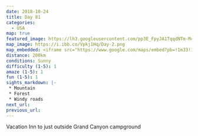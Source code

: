 ```yaml
---
date: 2018-10-24
title: Day 81
categories:
  - USA
map: true
featured_image: https://lh3.googleusercontent.com/pp3E_FpyJA1TqqdNTm-M41xi6N_Bs3iP6M8_Dnu6f2jySEActv2acWyrK1oSqUBssea_-sJi73c72qL08xulPahXjw1BBczI-m6X5FxwUUG7ekP-tRJjR_Dki9gseHO1VAUw2lwciLPyHxTeBfdYH55WS3UDluleGUgwFnQh8TXRJMocZMpJTRNmF0oZozZrXJXAE9Vf5M9pkKsAj6ad1HaALH57eF8gdSaMoY3KfM2o3EOaehgN7CdmKecmS32o8CL4pHxfeMJqXIohgsyIeszHR46MiXOvXgY0U5ZVOjaqbBeP95XHvonpCxx0bY77iQkcnt84Vo2jFObjhlPdBEm57kvcgGPKJbEABiVAauuO54N5flvYChbrR2QQbIKzJYAW_PwbMosX9y4T0NqZJIgtf4Lt15dbE_tbrT4uVBCtS-GbsXkGOWGXf7ec5hkcWgUu9g2Aae8LdrYrScS42-YioiAR2nIF4z_iGTvRIiPH74zPhGxRSXYzobSI1JNJV85LR6A96T_4pFS8oZ0TlPXyegcQej2y0vEGv0COPqRjJbxLXO7vxZVD688udky9NVWZqaR5E6FMokYs65Og9mQTEd2Mell3Pumsohjgb8bb_0DXLJLQD7ZaaGodOEKGDC-EsWCjOw-2GJsGj1IaMeaydGuGZDNzq1l8BZNEgqexuHVw=w1631-h1019-no
map_image: https://i.ibb.co/Vpkj1Hq/Day-2.png
map_embedded: <iframe src="https://www.google.com/maps/embed?pb=!1m33!1m12!1m3!1d826012.4497351726!2d-112.49353968381006!3d34.86769958160423!2m3!1f0!2f0!3f0!3m2!1i1024!2i768!4f13.1!4m18!3e0!4m5!1s0x872b1309c0e84167%3A0x6a0f3c36620de578!2sVacation%20Inn%20Phoenix%2C%20West%20Thomas%20Road%2C%20Phoenix%2C%20AZ%2C%20USA!3m2!1d33.4809675!2d-112.1116634!4m5!1s0x8732751e899c240f%3A0x3a49f7723b1ced8c!2sSunset%20Crater%2C%20Arizona%2C%20USA!3m2!1d35.3641752!2d-111.5040458!4m4!2s35.9871778%2C-111.7972417!3m2!1d35.9871778!2d-111.7972417!5e0!3m2!1sen!2sau!4v1577519351137!5m2!1sen!2sau" width="100%" height="500" frameborder="0" style="border:0;" allowfullscreen=""></iframe>
distance: 200km
conditions: Sunny
difficulty (1-5): 1 
amaze (1-5): 1
fun (1-5): 1
sights_markdown: |-
 * Mountain
 * Forest
 * Windy roads
next_url:
previous_url:
---
```

Vacation Inn to just outside Grand Canyon campground


